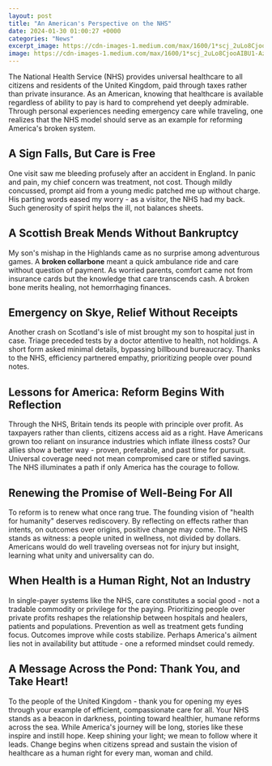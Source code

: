 ```yaml
---
layout: post
title: "An American's Perspective on the NHS"
date: 2024-01-30 01:00:27 +0000
categories: "News"
excerpt_image: https://cdn-images-1.medium.com/max/1600/1*scj_2uLo8CjooAIBU1-AzA.png
image: https://cdn-images-1.medium.com/max/1600/1*scj_2uLo8CjooAIBU1-AzA.png
---
```


The National Health Service (NHS) provides universal healthcare to all citizens and residents of the United Kingdom, paid through taxes rather than private insurance. As an American, knowing that healthcare is available regardless of ability to pay is hard to comprehend yet deeply admirable. Through personal experiences needing emergency care while traveling, one realizes that the NHS model should serve as an example for reforming America's broken system.
## A Sign Falls, But Care is Free
One visit saw me bleeding profusely after an accident in England. In panic and pain, my chief concern was treatment, not cost. Though mildly concussed, prompt aid from a young medic patched me up without charge. His parting words eased my worry - as a visitor, the NHS had my back. Such generosity of spirit helps the ill, not balances sheets. 
## A Scottish Break Mends Without Bankruptcy 
My son's mishap in the Highlands came as no surprise among adventurous games. A **broken collarbone** meant a quick ambulance ride and care without question of payment. As worried parents, comfort came not from insurance cards but the knowledge that care transcends cash. A broken bone merits healing, not hemorrhaging finances. 
## Emergency on Skye, Relief Without Receipts
Another crash on Scotland's isle of mist brought my son to hospital just in case. Triage preceded tests by a doctor attentive to health, not holdings. A short form asked minimal details, bypassing billbound bureaucracy. Thanks to the NHS, efficiency partnered empathy, prioritizing people over pound notes. 
## Lessons for America: Reform Begins With Reflection
Through the NHS, Britain tends its people with principle over profit. As taxpayers rather than clients, citizens access aid as a right. Have Americans grown too reliant on insurance industries which inflate illness costs? Our allies show a better way - proven, preferable, and past time for pursuit. Universal coverage need not mean compromised care or stifled savings. The NHS illuminates a path if only America has the courage to follow.
## Renewing the Promise of Well-Being For All 
To reform is to renew what once rang true. The founding vision of "health for humanity" deserves rediscovery. By reflecting on effects rather than intents, on outcomes over origins, positive change may come. The NHS stands as witness: a people united in wellness, not divided by dollars. Americans would do well traveling overseas not for injury but insight, learning what unity and universality can do.
## When Health is a Human Right, Not an Industry
In single-payer systems like the NHS, care constitutes a social good - not a tradable commodity or privilege for the paying. Prioritizing people over private profits reshapes the relationship between hospitals and healers, patients and populations. Prevention as well as treatment gets funding focus. Outcomes improve while costs stabilize. Perhaps America's ailment lies not in availability but attitude - one a reformed mindset could remedy.
## A Message Across the Pond: Thank You, and Take Heart!
To the people of the United Kingdom - thank you for opening my eyes through your example of efficient, compassionate care for all. Your NHS stands as a beacon in darkness, pointing toward healthier, humane reforms across the sea. While America's journey will be long, stories like these inspire and instill hope. Keep shining your light; we mean to follow where it leads. Change begins when citizens spread and sustain the vision of healthcare as a human right for every man, woman and child.